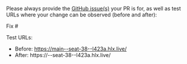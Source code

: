 Please always provide the [GitHub issue(s)](../issues) your PR is for, as well as test URLs where your change can be observed (before and after):

Fix #<gh-issue-id>

Test URLs:
- Before: https://main--seat-38--l423a.hlx.live/
- After: https://<branch>--seat-38--l423a.hlx.live/
